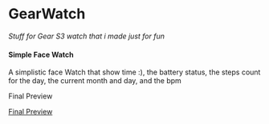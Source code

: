 # GearWatch
*Stuff for Gear S3 watch that i made just for fun*
#### Simple Face Watch
A simplistic face Watch that show time :), the battery status, the steps count for the day, the current month and day, and the bpm

Final Preview

[Final Preview](imagesFaceWatch/final.png)
